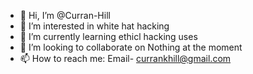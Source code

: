 - 👋 Hi, I’m @Curran-Hill
- 👀 I’m interested in white hat hacking
- 🌱 I’m currently learning ethicl hacking uses
- 💞️ I’m looking to collaborate on Nothing at the moment
- 📫 How to reach me: Email- currankhill@gmail.com

<!---
Curran-Hill/Curran-Hill is a ✨ special ✨ repository because its `README.md` (this file) appears on your GitHub profile.
You can click the Preview link to take a look at your changes.
--->
